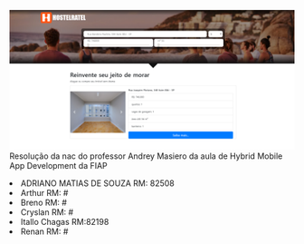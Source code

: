 ![capa](https://github.com/ratel-evil/nac-js/blob/master/capa.PNG)
Resolução da nac do professor Andrey Masiero da aula de Hybrid Mobile App Development da FIAP


<li>ADRIANO MATIAS DE SOUZA 				               RM: 82508</li>
<li>Arthur                                         RM: #</li>
<li>Breno			                                     RM: # </li>
<li>Cryslan	                                       RM: #</li>
<li>Itallo Chagas			                             RM:82198</li>
<li>Renan 			                                   RM: #</li>
